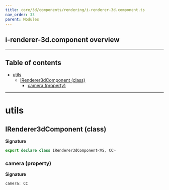 ```yaml
---
title: core/3d/components/rendering/i-renderer-3d.component.ts
nav_order: 33
parent: Modules
---
```


## i-renderer-3d.component overview

---

<h2 class="text-delta">Table of contents</h2>

- [utils](#utils)
  - [IRenderer3dComponent (class)](#irenderer3dcomponent-class)
    - [camera (property)](#camera-property)

---

# utils

## IRenderer3dComponent (class)

**Signature**

```ts
export declare class IRenderer3dComponent<VS, CC>
```

### camera (property)

**Signature**

```ts
camera: CC
```
